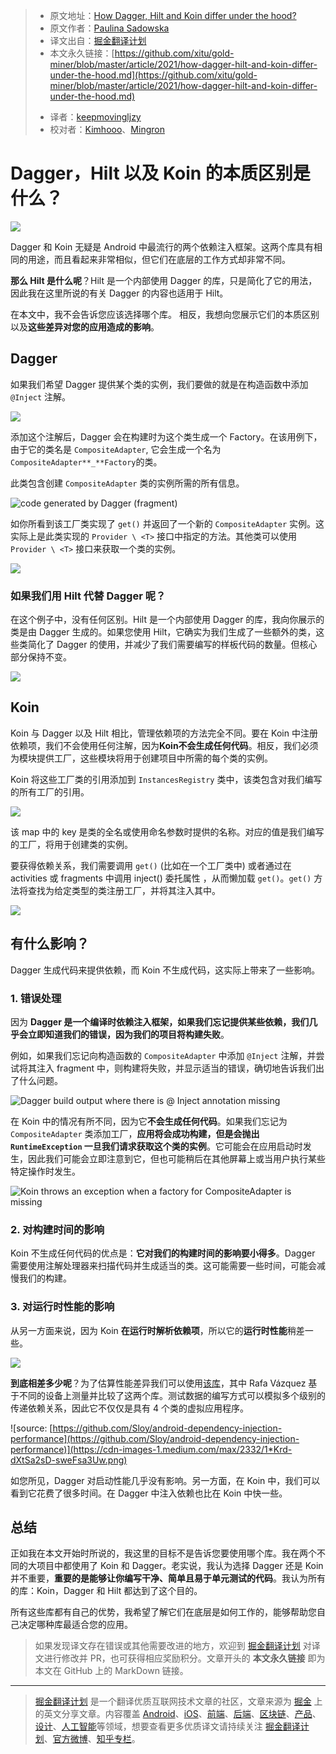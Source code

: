 > - 原文地址：[How Dagger, Hilt and Koin differ under the hood?](https://proandroiddev.com/how-dagger-hilt-and-koin-differ-under-the-hood-c3be1a2959d7)
> - 原文作者：[Paulina Sadowska](https://medium.com/@PaulinaSadowska)
> - 译文出自：[掘金翻译计划](https://github.com/xitu/gold-miner)
> - 本文永久链接：[https://github.com/xitu/gold-miner/blob/master/article/2021/how-dagger-hilt-and-koin-differ-under-the-hood.md](https://github.com/xitu/gold-miner/blob/master/article/2021/how-dagger-hilt-and-koin-differ-under-the-hood.md)
> * 译者：[keepmovingljzy](https://github.com/keepmovingljzy)
> * 校对者：[Kimhooo](https://github.com/Kimhooo)、[Mingron](https://github.com/1autodidact)

# Dagger，Hilt 以及 Koin 的本质区别是什么？

![](https://cdn-images-1.medium.com/max/7186/1*inIehvxU_kZ5kEAR1ln0tA.png)

Dagger 和 Koin 无疑是 Android 中最流行的两个依赖注入框架。这两个库具有相同的用途，而且看起来非常相似，但它们在底层的工作方式却非常不同。

**那么 Hilt 是什么呢**？Hilt 是一个内部使用 Dagger 的库，只是简化了它的用法，因此我在这里所说的有关 Dagger 的内容也适用于 Hilt。

在本文中，我不会告诉您应该选择哪个库。 相反，我想向您展示它们的本质区别以及**这些差异对您的应用造成的影响**。

## Dagger

如果我们希望 Dagger 提供某个类的实例，我们要做的就是在构造函数中添加 `@Inject` 注解。

![](https://cdn-images-1.medium.com/max/2420/1*i4L9ygcw9OR9t_vM--dHzQ.png)

添加这个注解后，Dagger 会在构建时为这个类生成一个 Factory。在该用例下，由于它的类名是 `CompositeAdapter`, 它会生成一个名为 `CompositeAdapter**_**Factory`的类。

此类包含创建 `CompositeAdapter` 类的实例所需的所有信息。

![code generated by Dagger (fragment)](https://cdn-images-1.medium.com/max/3240/1*efDF_mkL0ErVXeg83BCghg.png)

如你所看到该工厂类实现了 `get()` 并返回了一个新的 `CompositeAdapter` 实例。这实际上是此类实现的 `Provider \ <T>` 接口中指定的方法。其他类可以使用 `Provider \ <T>` 接口来获取一个类的实例。

![](https://cdn-images-1.medium.com/max/2664/1*zA4mSvWmvCd7jt-AfoMbXw.png)

### 如果我们用 Hilt 代替 Dagger 呢？

在这个例子中，没有任何区别。Hilt 是一个内部使用 Dagger 的库，我向你展示的类是由 Dagger 生成的。如果您使用 Hilt，它确实为我们生成了一些额外的类，这些类简化了 Dagger 的使用，并减少了我们需要编写的样板代码的数量。但核心部分保持不变。

![](https://cdn-images-1.medium.com/max/3340/1*zXxqXzl7dZjAeN6CFz9zgw.png)

## Koin

Koin 与 Dagger 以及 Hilt 相比，管理依赖项的方法完全不同。要在 Koin 中注册依赖项，我们不会使用任何注解，因为**Koin不会生成任何代码**。相反，我们必须为模块提供工厂，这些模块将用于创建项目中所需的每个类的实例。

Koin 将这些工厂类的引用添加到 `InstancesRegistry` 类中，该类包含对我们编写的所有工厂的引用。

![](https://cdn-images-1.medium.com/max/3336/1*XyDFpT26VnVQ4pbfShc1hQ.png)

该 map 中的 key 是类的全名或使用命名参数时提供的名称。对应的值是我们编写的工厂，将用于创建类的实例。

要获得依赖关系，我们需要调用 `get()` (比如在一个工厂类中) 或者通过在 activities 或 fragments 中调用 inject() 委托属性 ，从而懒加载 `get()`。`get()` 方法将查找为给定类型的类注册工厂，并将其注入其中。

![](https://cdn-images-1.medium.com/max/3140/1*H7AAyPRwZFTXQqX44UuhIA.png)

## 有什么影响？

Dagger 生成代码来提供依赖，而 Koin 不生成代码，这实际上带来了一些影响。

### 1. 错误处理

因为 **Dagger 是一个编译时依赖注入框架，**如果我们忘记提供某些依赖，我们几乎会立即知道我们的错误，因为我们的项目将**构建失败**。

例如，如果我们忘记向构造函数的 `CompositeAdapter` 中添加 `@Inject` 注解，并尝试将其注入 fragment 中，则构建将失败，并显示适当的错误，确切地告诉我们出了什么问题。

![Dagger build output where there is @ Inject annotation missing](https://cdn-images-1.medium.com/max/3628/1*VLDmTJ1ZRpQPg_AHGffapw.png)

在 Koin 中的情况有所不同，因为它**不会生成任何代码**。如果我们忘记为 `CompositeAdapter` 类添加工厂，**应用将会成功构建，但是会抛出 `RuntimeException` 一旦我们请求获取这个类的实例**。它可能会在应用启动时发生，因此我们可能会立即注意到它，但也可能稍后在其他屏幕上或当用户执行某些特定操作时发生。

![Koin throws an exception when a factory for CompositeAdapter is missing](https://cdn-images-1.medium.com/max/3560/1*VObvkpv2KSdB6vbX-xIIxQ.png)

### 2. 对构建时间的影响

Koin 不生成任何代码的优点是：**它对我们的构建时间的影响要小得多**。Dagger 需要使用注解处理器来扫描代码并生成适当的类。这可能需要一些时间，可能会减慢我们的构建。

### 3. 对运行时性能的影响

从另一方面来说，因为 Koin **在运行时解析依赖项**，所以它的**运行时性能**稍差一些。

![](https://cdn-images-1.medium.com/max/3016/1*eZc3sHc0KXNjTe9cXVMkCA.png)

**到底相差多少呢**？为了估算性能差异我们可以使用[该库](https://github.com/Sloy/android-dependency-injection-performance)，其中 Rafa Vázquez 基于不同的设备上测量并比较了这两个库。测试数据的编写方式可以模拟多个级别的传递依赖关系，因此它不仅仅是具有 4 个类的虚拟应用程序。

![source: [https://github.com/Sloy/android-dependency-injection-performance](https://github.com/Sloy/android-dependency-injection-performance)](https://cdn-images-1.medium.com/max/2332/1*Krd-dXtSa2sD-sweFsa3Uw.png)

如您所见，Dagger 对启动性能几乎没有影响。另一方面，在 Koin 中，我们可以看到它花费了很多时间。在 Dagger 中注入依赖也比在 Koin 中快一些。

## 总结

正如我在本文开始时所说的，我这里的目标不是告诉您要使用哪个库。我在两个不同的大项目中都使用了 Koin 和 Dagger。老实说，我认为选择 Dagger 还是 Koin 并不重要，**重要的是能够让你编写干净、简单且易于单元测试的代码**。我认为所有的库：Koin，Dagger 和 Hilt 都达到了这个目的。

所有这些库都有自己的优势，我希望了解它们在底层是如何工作的，能够帮助您自己决定哪种库最适合您的应用。

> 如果发现译文存在错误或其他需要改进的地方，欢迎到 [掘金翻译计划](https://github.com/xitu/gold-miner) 对译文进行修改并 PR，也可获得相应奖励积分。文章开头的 **本文永久链接** 即为本文在 GitHub 上的 MarkDown 链接。

------

> [掘金翻译计划](https://github.com/xitu/gold-miner) 是一个翻译优质互联网技术文章的社区，文章来源为 [掘金](https://juejin.im) 上的英文分享文章。内容覆盖 [Android](https://github.com/xitu/gold-miner#android)、[iOS](https://github.com/xitu/gold-miner#ios)、[前端](https://github.com/xitu/gold-miner#前端)、[后端](https://github.com/xitu/gold-miner#后端)、[区块链](https://github.com/xitu/gold-miner#区块链)、[产品](https://github.com/xitu/gold-miner#产品)、[设计](https://github.com/xitu/gold-miner#设计)、[人工智能](https://github.com/xitu/gold-miner#人工智能)等领域，想要查看更多优质译文请持续关注 [掘金翻译计划](https://github.com/xitu/gold-miner)、[官方微博](http://weibo.com/juejinfanyi)、[知乎专栏](https://zhuanlan.zhihu.com/juejinfanyi)。
